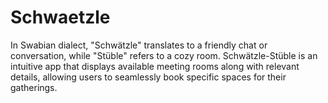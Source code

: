 # Schwaetzle
In Swabian dialect, "Schwätzle" translates to a friendly chat or conversation, while "Stüble" refers to a cozy room. Schwätzle-Stüble is an intuitive app that displays available meeting rooms along with relevant details, allowing users to seamlessly book specific spaces for their gatherings.
